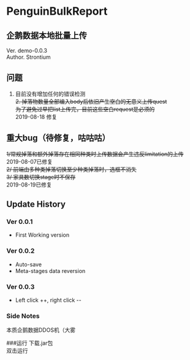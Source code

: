 # PenguinBulkReport

## 企鹅数据本地批量上传
Ver. demo-0.0.3  
Author. Strontium

## 问题
1. 目前没有增加任何的错误检测  
~~2. 掉落物数量全部编入body后依旧产生空白的无意义上传quest  
为了避免过早把list上传完，目前这些空白request是必须的~~  
2019-08-18 修复

## 重大bug（待修复，咕咕咕）
~~1/常规掉落和额外掉落存在相同种类时上传数据会产生违反limitation的上传~~  
2019-08-07已修复  
~~2/ 前端由多种类掉落切换至少种类掉落时，选框不消失  
3/ 家具数切换stage时不保存~~  
2019-08-19已修复

## Update History
### Ver 0.0.1
* First Working version  
### Ver 0.0.2
* Auto-save  
* Meta-stages data reversion  
### Ver 0.0.3
* Left click ++, right click --  

### Side Notes
本质企鹅数据DDOS机（大雾

###运行
下载.jar包  
双击运行
